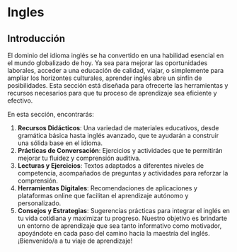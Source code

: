 # Ingles

## Introducción

El dominio del idioma inglés se ha convertido en una habilidad esencial en el mundo globalizado de hoy. Ya sea para mejorar las oportunidades laborales, acceder a una educación de calidad, viajar, o simplemente para ampliar los horizontes culturales, aprender inglés abre un sinfín de posibilidades. Esta sección está diseñada para ofrecerte las herramientas y recursos necesarios para que tu proceso de aprendizaje sea eficiente y efectivo.

En esta sección, encontrarás:

1. **Recursos Didácticos**: Una variedad de materiales educativos, desde gramática básica hasta inglés avanzado, que te ayudarán a construir una sólida base en el idioma.
2. **Prácticas de Conversación**: Ejercicios y actividades que te permitirán mejorar tu fluidez y comprensión auditiva.
3. **Lecturas y Ejercicios**: Textos adaptados a diferentes niveles de competencia, acompañados de preguntas y actividades para reforzar la comprensión.
4. **Herramientas Digitales**: Recomendaciones de aplicaciones y plataformas online que facilitan el aprendizaje autónomo y personalizado.
5. **Consejos y Estrategias**: Sugerencias prácticas para integrar el inglés en tu vida cotidiana y maximizar tu progreso.
   Nuestro objetivo es brindarte un entorno de aprendizaje que sea tanto informativo como motivador, apoyándote en cada paso del camino hacia la maestría del inglés. ¡Bienvenido/a a tu viaje de aprendizaje!
